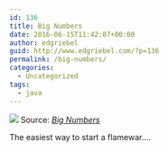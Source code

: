 ```yaml
---
id: 136
title: Big Numbers
date: 2016-06-15T11:42:07+00:00
author: edgriebel
guid: http://www.edgriebel.com/?p=136
permalink: /big-numbers/
categories:
  - Uncategorized
tags:
  - java
---
```

<a href="http://turnoff.us/geek/big-numbers/"><img class="size-full aligncenter" src="http://www.edgriebel.com/wp-content/uploads/2016/06/big-numbers.png" /></a>
Source: <em><a href="http://turnoff.us/geek/big-numbers">Big Numbers</a></em>

The easiest way to start a flamewar....